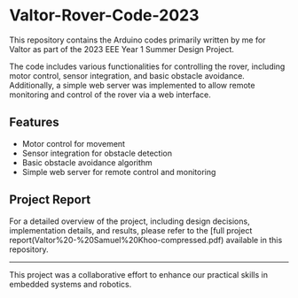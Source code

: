 # Valtor-Rover-Code-2023

This repository contains the Arduino codes primarily written by me for Valtor as part of the 2023 EEE Year 1 Summer Design Project.

The code includes various functionalities for controlling the rover, including motor control, sensor integration, and basic obstacle avoidance. Additionally, a simple web server was implemented to allow remote monitoring and control of the rover via a web interface.

## Features

- Motor control for movement
- Sensor integration for obstacle detection
- Basic obstacle avoidance algorithm
- Simple web server for remote control and monitoring

## Project Report

For a detailed overview of the project, including design decisions, implementation details, and results, please refer to the [full project report(Valtor%20-%20Samuel%20Khoo-compressed.pdf) available in this repository.

---

This project was a collaborative effort to enhance our practical skills in embedded systems and robotics.


